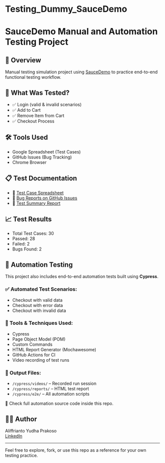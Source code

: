 # Testing_Dummy_SauceDemo

# SauceDemo Manual and Automation Testing Project

## 📌 Overview
Manual testing simulation project using [SauceDemo](https://www.saucedemo.com) to practice end-to-end functional testing workflow.

## 🧪 What Was Tested?
- ✅ Login (valid & invalid scenarios)
- ✅ Add to Cart
- ✅ Remove Item from Cart
- ✅ Checkout Process

## 🛠 Tools Used
- Google Spreadsheet (Test Cases)
- GitHub Issues (Bug Tracking)
- Chrome Browser

## 📋 Test Documentation
- 📄 [Test Case Spreadsheet](https://docs.google.com/spreadsheets/d/1lqQlW4fIZvDmfOP5wn0Tz2OyRS1-GXaT7tGwwtToF44/edit?usp=sharing)
- 🐞 [Bug Reports on GitHub Issues](https://github.com/yudhaprakoso272/Testing_Dummy_SauceDemo/issues)
- 📝 [Test Summary Report](https://docs.google.com/document/d/1DGYCCg-VFtEtIotoCQ-3k4tsDjNIOUbE8aMd5qZCCMo/edit?usp=sharing)

## 📈 Test Results
- Total Test Cases: 30
- Passed: 28
- Failed: 2
- Bugs Found: 2

## 🤖 Automation Testing

This project also includes end-to-end automation tests built using **Cypress**.

### ✅ Automated Test Scenarios:
- Checkout with valid data
- Checkout with error data
- Checkout with invalid data

### 🧰 Tools & Techniques Used:
- Cypress
- Page Object Model (POM)
- Custom Commands
- HTML Report Generator (Mochawesome)
- GitHub Actions for CI
- Video recording of test runs

### 📁 Output Files:
- `/cypress/videos/` – Recorded run session
- `/cypress/reports/` – HTML test report
- `/cypress/e2e/` – All automation scripts

🔗 Check full automation source code inside this repo.

## 🙋‍♂️ Author
Aliffrianto Yudha Prakoso  
[LinkedIn](https://www.linkedin.com/in/yudha-31j2001)

---

Feel free to explore, fork, or use this repo as a reference for your own testing practice.
